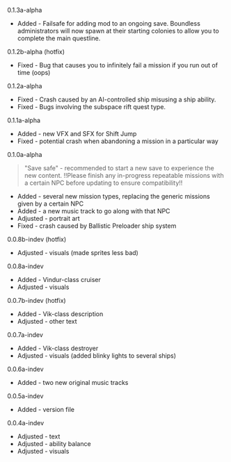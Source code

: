 0.1.3a-alpha

- Added - Failsafe for adding mod to an ongoing save. Boundless administrators will now spawn at their starting colonies to allow you to complete the main questline.

0.1.2b-alpha (hotfix)

- Fixed - Bug that causes you to infinitely fail a mission if you run out of time (oops)

0.1.2a-alpha

- Fixed - Crash caused by an AI-controlled ship misusing a ship ability.
- Fixed - Bugs involving the subspace rift quest type.

0.1.1a-alpha

- Added - new VFX and SFX for Shift Jump
- Fixed - potential crash when abandoning a mission in a particular way

0.1.0a-alpha

> "Save safe" - recommended to start a new save to experience the new content. !!Please finish any in-progress repeatable missions with a certain NPC before updating to ensure compatibility!!
- Added - several new mission types, replacing the generic missions given by a certain NPC
- Added - a new music track to go along with that NPC
- Adjusted - portrait art
- Fixed - crash caused by Ballistic Preloader ship system

0.0.8b-indev (hotfix)

- Adjusted - visuals (made sprites less bad)

0.0.8a-indev

- Added - Vindur-class cruiser
- Adjusted - visuals

0.0.7b-indev (hotfix)

- Added - Vik-class description
- Adjusted - other text

0.0.7a-indev

- Added - Vik-class destroyer
- Adjusted - visuals (added blinky lights to several ships)

0.0.6a-indev

- Added - two new original music tracks

0.0.5a-indev

- Added - version file

0.0.4a-indev

- Adjusted - text
- Adjusted - ability balance
- Adjusted - visuals
